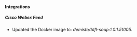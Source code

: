 #### Integrations
##### Cisco Webex Feed
- Updated the Docker image to: *demisto/btfl-soup:1.0.1.51005*.
